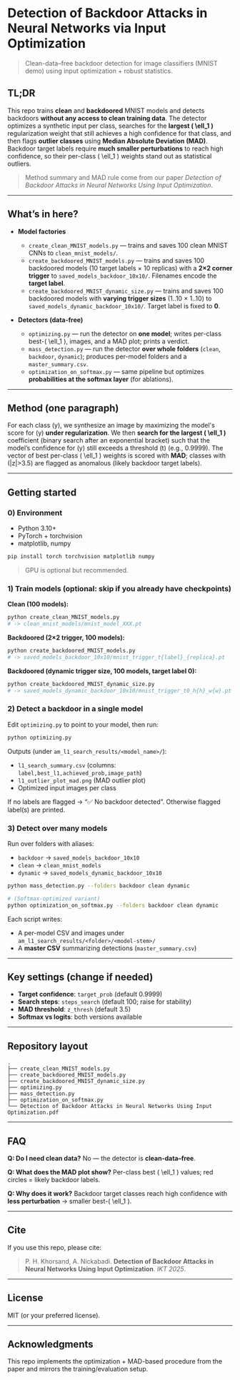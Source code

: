 # Detection of Backdoor Attacks in Neural Networks via Input Optimization

> Clean-data–free backdoor detection for image classifiers (MNIST demo) using input optimization + robust statistics.

## TL;DR

This repo trains **clean** and **backdoored** MNIST models and detects backdoors **without any access to clean training data**. The detector optimizes a synthetic input per class, searches for the **largest ( \ell_1 )** regularization weight that still achieves a high confidence for that class, and then flags **outlier classes** using **Median Absolute Deviation (MAD)**. Backdoor target labels require **much smaller perturbations** to reach high confidence, so their per-class ( \ell_1 ) weights stand out as statistical outliers.

> Method summary and MAD rule come from our paper *Detection of Backdoor Attacks in Neural Networks Using Input Optimization*.

---

## What’s in here?

* **Model factories**

  * `create_clean_MNIST_models.py` — trains and saves 100 clean MNIST CNNs to `clean_mnist_models/`.
  * `create_backdoored_MNIST_models.py` — trains and saves 100 backdoored models (10 target labels × 10 replicas) with a **2×2 corner trigger** to `saved_models_backdoor_10x10/`. Filenames encode the **target label**.
  * `create_backdoored_MNIST_dynamic_size.py` — trains and saves 100 backdoored models with **varying trigger sizes** (1..10 × 1..10) to `saved_models_dynamic_backdoor_10x10/`. Target label is fixed to **0**.

* **Detectors (data-free)**

  * `optimizing.py` — run the detector on **one model**; writes per-class best-( \ell_1 ), images, and a MAD plot; prints a verdict.
  * `mass_detection.py` — run the detector **over whole folders** (`clean`, `backdoor`, `dynamic`); produces per-model folders and a `master_summary.csv`.
  * `optimization_on_softmax.py` — same pipeline but optimizes **probabilities at the softmax layer** (for ablations).

---

## Method (one paragraph)

For each class (y), we synthesize an image by maximizing the model's score for (y) **under regularization**. We then **search for the largest ( \ell_1 )** coefficient (binary search after an exponential bracket) such that the model’s confidence for (y) still exceeds a threshold (t) (e.g., 0.9999). The vector of best per-class ( \ell_1 ) weights is scored with **MAD**; classes with (|z|>3.5) are flagged as anomalous (likely backdoor target labels).

---

## Getting started

### 0) Environment

* Python 3.10+
* PyTorch + torchvision
* matplotlib, numpy

```bash
pip install torch torchvision matplotlib numpy
```

> GPU is optional but recommended.

### 1) Train models (optional: skip if you already have checkpoints)

**Clean (100 models):**

```bash
python create_clean_MNIST_models.py
# -> clean_mnist_models/mnist_model_XXX.pt
```

**Backdoored (2×2 trigger, 100 models):**

```bash
python create_backdoored_MNIST_models.py
# -> saved_models_backdoor_10x10/mnist_trigger_t{label}_{replica}.pt
```

**Backdoored (dynamic trigger size, 100 models, target label 0):**

```bash
python create_backdoored_MNIST_dynamic_size.py
# -> saved_models_dynamic_backdoor_10x10/mnist_trigger_t0_h{h}_w{w}.pt
```

### 2) Detect a backdoor in a single model

Edit `optimizing.py` to point to your model, then run:

```bash
python optimizing.py
```

Outputs (under `am_l1_search_results/<model_name>/`):

* `l1_search_summary.csv` (columns: `label,best_l1,achieved_prob,image_path`)
* `l1_outlier_plot_mad.png` (MAD outlier plot)
* Optimized input images per class

If no labels are flagged → “✅ No backdoor detected”. Otherwise flagged label(s) are printed.

### 3) Detect over many models

Run over folders with aliases:

* `backdoor` → `saved_models_backdoor_10x10`
* `clean` → `clean_mnist_models`
* `dynamic` → `saved_models_dynamic_backdoor_10x10`

```bash
python mass_detection.py --folders backdoor clean dynamic

# (Softmax-optimized variant)
python optimization_on_softmax.py --folders backdoor clean dynamic
```

Each script writes:

* A per-model CSV and images under `am_l1_search_results/<folder>/<model-stem>/`
* A **master CSV** summarizing detections (`master_summary.csv`)

---

## Key settings (change if needed)

* **Target confidence**: `target_prob` (default 0.9999)
* **Search steps**: `steps_search` (default 100; raise for stability)
* **MAD threshold**: `z_thresh` (default 3.5)
* **Softmax vs logits**: both versions available

---

## Repository layout

```
.
├── create_clean_MNIST_models.py                
├── create_backdoored_MNIST_models.py           
├── create_backdoored_MNIST_dynamic_size.py     
├── optimizing.py                               
├── mass_detection.py                           
├── optimization_on_softmax.py                  
└── Detection of Backdoor Attacks in Neural Networks Using Input Optimization.pdf
```

---

## FAQ

**Q: Do I need clean data?**
No — the detector is **clean-data–free**.

**Q: What does the MAD plot show?**
Per-class best ( \ell_1 ) values; red circles = likely backdoor labels.

**Q: Why does it work?**
Backdoor target classes reach high confidence with **less perturbation** → smaller best-( \ell_1 ).

---

## Cite

If you use this repo, please cite:

> P. H. Khorsand, A. Nickabadi. **Detection of Backdoor Attacks in Neural Networks Using Input Optimization**. *IKT 2025*.

---

## License

MIT (or your preferred license).

---

## Acknowledgments

This repo implements the optimization + MAD-based procedure from the paper and mirrors the training/evaluation setup.

